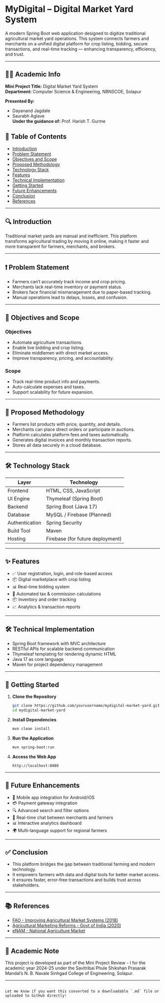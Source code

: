 
# MyDigital – Digital Market Yard System

A modern Spring Boot web application designed to digitize traditional agricultural market yard operations. This system connects farmers and merchants on a unified digital platform for crop listing, bidding, secure transactions, and real-time tracking — enhancing transparency, efficiency, and trust.

---

## 👨‍🏫 Academic Info

**Mini Project Title:** Digital Market Yard System  
**Department:** Computer Science & Engineering, NBNSCOE, Solapur  

**Presented By:**
- Dayanand Jagdale 
- Saurabh Aglave   
**Under the guidance of:** Prof. Harish T. Gurme

## 📖 Table of Contents

- [Introduction](#introduction)
- [Problem Statement](#problem-statement)
- [Objectives and Scope](#objectives-and-scope)
- [Proposed Methodology](#proposed-methodology)
- [Technology Stack](#technology-stack)
- [Features](#features)
- [Technical Implementation](#technical-implementation)
- [Getting Started](#getting-started)
- [Future Enhancements](#future-enhancements)
- [Conclusion](#conclusion)
- [References](#references)

---

## 🔍 Introduction

Traditional market yards are manual and inefficient. This platform transforms agricultural trading by moving it online, making it faster and more transparent for farmers, merchants, and brokers.

---

## ❗ Problem Statement

- Farmers can’t accurately track income and crop pricing.
- Merchants lack real-time inventory or payment status.
- Brokers face financial mismanagement due to paper-based tracking.
- Manual operations lead to delays, losses, and confusion.

---

## 🎯 Objectives and Scope

### Objectives
- Automate agriculture transactions.
- Enable live bidding and crop listing.
- Eliminate middlemen with direct market access.
- Improve transparency, pricing, and accountability.

### Scope
- Track real-time product info and payments.
- Auto-calculate expenses and taxes.
- Support scalability for future expansion.

---

## 🔧 Proposed Methodology

- Farmers list products with price, quantity, and details.
- Merchants can place direct orders or participate in auctions.
- Platform calculates platform fees and taxes automatically.
- Generates digital invoices and monthly transaction reports.
- Stores all data securely in a cloud database.

---

## 🛠️ Technology Stack

| Layer         | Technology                          |
|---------------|-------------------------------------|
| Frontend      | HTML, CSS, JavaScript               |
| UI Engine     | Thymeleaf (Spring Boot)             |
| Backend       | Spring Boot (Java 17)               |
| Database      | MySQL / Firebase (Planned)          |
| Authentication| Spring Security                     |
| Build Tool    | Maven                               |
| Hosting       | Firebase (for future deployment)    |

---

## ✨ Features

- ✅ User registration, login, and role-based access
- 📦 Digital marketplace with crop listing
- 📊 Real-time bidding system
- 🧾 Automated tax & commission calculations
- 📦 Inventory and order tracking
- 📈 Analytics & transaction reports

---

## 🛠️ Technical Implementation

- Spring Boot framework with MVC architecture
- RESTful APIs for scalable backend communication
- Thymeleaf templating for rendering dynamic HTML
- Java 17 as core language
- Maven for project dependency management

---

## 🚀 Getting Started

1. **Clone the Repository**
   ```bash
   git clone https://github.com/yourusername/mydigital-market-yard.git
   cd mydigital-market-yard
   ```

2. **Install Dependencies**
   ```bash
   mvn clean install
   ```

3. **Run the Application**
   ```bash
   mvn spring-boot:run
   ```

4. **Access the Web App**
   ```
   http://localhost:8080
   ```

---

## 🧭 Future Enhancements

- 📱 Mobile app integration for Android/iOS
- 💳 Payment gateway integration
- 🔍 Advanced search and filter options
- 💬 Real-time chat between merchants and farmers
- 📊 Interactive analytics dashboard
- 🌍 Multi-language support for regional farmers

---

## ✅ Conclusion

- This platform bridges the gap between traditional farming and modern technology.
- It empowers farmers with data and digital tools for better market access.
- It ensures faster, error-free transactions and builds trust across stakeholders.

---

## 📚 References

- [FAO - Improving Agricultural Market Systems (2018)](https://www.fao.org/)
- [Agricultural Marketing Reforms - Govt of India (2020)](https://www.researchgate.net/publication/369962033_Web-Based_Agricultural_Management_Products_for_Marketing_System_Survey)
- [eNAM - National Agriculture Market](https://enam.gov.in)

---

## 📌 Academic Note

This project is developed as part of the Mini Project Review - I for the academic year 2024-25 under the Savitribai Phule Shikshan Prasarak Mandal’s N. B. Navale Sinhgad College of Engineering, Solapur.

---
```

Let me know if you want this converted to a downloadable `.md` file or uploaded to GitHub directly!
